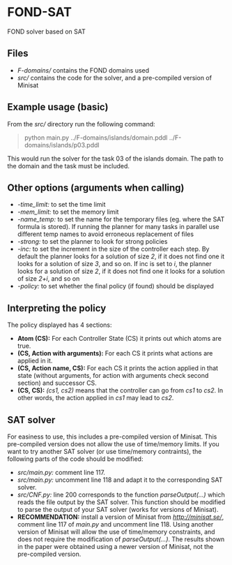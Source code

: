 # FOND-SAT
FOND solver based on SAT

## Files
- *F-domains/* contains the FOND domains used
- *src/* contains the code for the solver, and a pre-compiled version of Minisat

## Example usage (basic)
From the *src/* directory run the following command:
> python main.py ../F-domains/islands/domain.pddl ../F-domains/islands/p03.pddl

This would run the solver for the task 03 of the islands domain. The path to the domain and the task must be included.

## Other options (arguments when calling)
- *-time_limit:* to set the time limit
- *-mem_limit:*  to set the memory limit
- *-name_temp:* to set the name for the temporary files (eg. where the SAT formula is stored). If running the planner for many tasks in parallel use different temp names to avoid erroneous replacement of files
- *-strong:* to set the planner to look for strong policies
- *-inc:* to set the increment in the size of the controller each step. By default the planner looks for a solution of size *2*, if it does not find one it looks for a solution of size *3*, and so on. If inc is set to *i*, the planner looks for a solution of size *2*, if it does not find one it looks for a solution of size *2+i*, and so on
- *-policy:* to set whether the final policy (if found) should be displayed

## Interpreting the policy
The policy displayed has 4 sections:
- **Atom (CS):** For each Controller State (CS) it prints out which atoms are true.
- **(CS, Action with arguments):** For each CS it prints what actions are applied in it.
- **(CS, Action name, CS):** For each CS it prints the action applied in that state (without arguments, for action with arguments check second section) and successor CS.
- **(CS, CS):** *(cs1, cs2)* means that the controller can go from *cs1* to *cs2*. In other words, the action applied in *cs1* may lead to *cs2*. 

## SAT solver
For easiness to use, this includes a pre-compiled version of Minisat. This pre-compiled version does not allow the use of time/memory limits. If you want to try another SAT solver (or use time/memory contraints), the following parts of the code should be modified:
- *src/main.py:* comment line 117.
- *src/main.py:* uncomment line 118 and adapt it to the corresponding SAT solver.
- *src/CNF.py:* line 200 corresponds to the function *parseOutput(...)* which reads the file output by the SAT solver. This function should be modified to parse the output of your SAT solver (works for versions of Minisat).
- **RECOMMENDATION:** install a version of Minisat from *http://minisat.se/*, comment line 117 of *main.py* and uncomment line 118. Using another version of Minisat will allow the use of time/memory constraints, and does not require the modification of *parseOutput(...)*. The results shown in the paper were obtained using a newer version of Minisat, not the pre-compiled version.